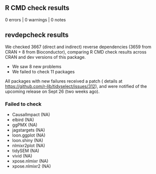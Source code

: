 ## R CMD check results

0 errors | 0 warnings | 0 notes

## revdepcheck results

We checked 3667 (direct and indirect) reverse dependencies (3659 from CRAN + 8 from Bioconductor), comparing R CMD check results across CRAN and dev versions of this package.

 * We saw 8 new problems
 * We failed to check 11 packages

All packages with new failures received a patch (
details at https://github.com/r-lib/tidyselect/issues/312), and were notified of the upcoming release on Sept 26 (two weeks ago).

### Failed to check

* CausalImpact  (NA)
* elbird        (NA)
* ggPMX         (NA)
* jagstargets   (NA)
* loon.ggplot   (NA)
* loon.shiny    (NA)
* nlmixr2plot   (NA)
* tidySEM       (NA)
* vivid         (NA)
* xpose.nlmixr  (NA)
* xpose.nlmixr2 (NA)

